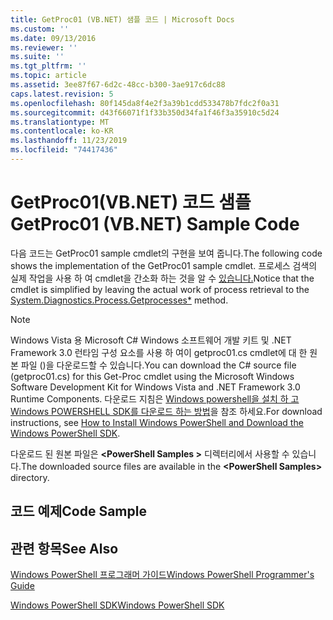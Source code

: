```yaml
---
title: GetProc01 (VB.NET) 샘플 코드 | Microsoft Docs
ms.custom: ''
ms.date: 09/13/2016
ms.reviewer: ''
ms.suite: ''
ms.tgt_pltfrm: ''
ms.topic: article
ms.assetid: 3ee87f67-6d2c-48cc-b300-3ae917c6dc88
caps.latest.revision: 5
ms.openlocfilehash: 80f145da8f4e2f3a39b1cdd533478b7fdc2f0a31
ms.sourcegitcommit: d43f66071f1f33b350d34fa1f46f3a35910c5d24
ms.translationtype: MT
ms.contentlocale: ko-KR
ms.lasthandoff: 11/23/2019
ms.locfileid: "74417436"
---
```

# <a name="getproc01-vbnet-sample-code"></a><span data-ttu-id="79630-102">GetProc01(VB.NET) 코드 샘플</span><span class="sxs-lookup"><span data-stu-id="79630-102">GetProc01 (VB.NET) Sample Code</span></span>

<span data-ttu-id="79630-103">다음 코드는 GetProc01 sample cmdlet의 구현을 보여 줍니다.</span><span class="sxs-lookup"><span data-stu-id="79630-103">The following code shows the implementation of the GetProc01 sample cmdlet.</span></span> <span data-ttu-id="79630-104">프로세스 검색의 실제 작업을 사용 하 여 cmdlet을 간소화 하는 것을 알 수 [있습니다.](/dotnet/api/System.Diagnostics.Process.GetProcesses)</span><span class="sxs-lookup"><span data-stu-id="79630-104">Notice that the cmdlet is simplified by leaving the actual work of process retrieval to the [System.Diagnostics.Process.Getprocesses\*](/dotnet/api/System.Diagnostics.Process.GetProcesses) method.</span></span>

> [!NOTE]
> <span data-ttu-id="79630-105">Windows Vista 용 Microsoft C# Windows 소프트웨어 개발 키트 및 .NET Framework 3.0 런타임 구성 요소를 사용 하 여이 getproc01.cs cmdlet에 대 한 원본 파일 ()을 다운로드할 수 있습니다.</span><span class="sxs-lookup"><span data-stu-id="79630-105">You can download the C# source file (getproc01.cs) for this Get-Proc cmdlet using the Microsoft Windows Software Development Kit for Windows Vista and .NET Framework 3.0 Runtime Components.</span></span> <span data-ttu-id="79630-106">다운로드 지침은 [Windows powershell을 설치 하 고 Windows POWERSHELL SDK를 다운로드 하는 방법](/powershell/scripting/developer/installing-the-windows-powershell-sdk)을 참조 하세요.</span><span class="sxs-lookup"><span data-stu-id="79630-106">For download instructions, see [How to Install Windows PowerShell and Download the Windows PowerShell SDK](/powershell/scripting/developer/installing-the-windows-powershell-sdk).</span></span>
>
> <span data-ttu-id="79630-107">다운로드 된 원본 파일은 **\<PowerShell Samples >** 디렉터리에서 사용할 수 있습니다.</span><span class="sxs-lookup"><span data-stu-id="79630-107">The downloaded source files are available in the **\<PowerShell Samples>** directory.</span></span>

## <a name="code-sample"></a><span data-ttu-id="79630-108">코드 예제</span><span class="sxs-lookup"><span data-stu-id="79630-108">Code Sample</span></span>

<!-- TODO!!!: review snippet reference  [!CODE [msh_samplesgetproc01#getproc01vball](msh_samplesgetproc01#getproc01vball)]  -->

## <a name="see-also"></a><span data-ttu-id="79630-109">관련 항목</span><span class="sxs-lookup"><span data-stu-id="79630-109">See Also</span></span>

[<span data-ttu-id="79630-110">Windows PowerShell 프로그래머 가이드</span><span class="sxs-lookup"><span data-stu-id="79630-110">Windows PowerShell Programmer's Guide</span></span>](./windows-powershell-programmer-s-guide.md)

[<span data-ttu-id="79630-111">Windows PowerShell SDK</span><span class="sxs-lookup"><span data-stu-id="79630-111">Windows PowerShell SDK</span></span>](../windows-powershell-reference.md)
